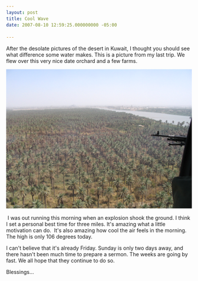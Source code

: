 ```yaml
---
layout: post
title: Cool Wave
date: 2007-08-10 12:59:25.000000000 -05:00

---
```

<p>After the desolate pictures of the desert in Kuwait, I thought you should see what difference some water makes. This is a picture from my last trip. We flew over this very nice date orchard and a few farms.</p>

![Date Grove](/assets/20070809-013.jpg)

<p> I was out running this morning when an explosion shook the ground. I think I set a personal best time for three miles. It's amazing what a little motivation can do.  It's also amazing how cool the air feels in the morning. The high is only 106 degrees today.</p>
<p>I can't believe that it's already Friday. Sunday is only two days away, and there hasn't been much time to prepare a sermon. The weeks are going by fast. We all hope that they continue to do so.</p>
<p>Blessings...</p>
